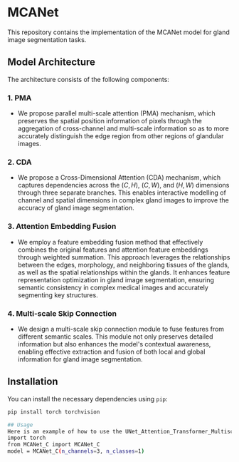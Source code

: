# MCANet

This repository contains the implementation of the MCANet model for gland image segmentation tasks.

## Model Architecture

The architecture consists of the following components:

### 1. **PMA**
   - We propose parallel multi-scale attention (PMA) mechanism, which preserves the spatial position information of pixels through the aggregation of cross-channel and multi-scale information so as to more accurately distinguish the edge region from other regions of glandular images.

### 2. **CDA**
   - We propose a Cross-Dimensional Attention (CDA) mechanism, which captures dependencies across the $(C, H)$, $(C, W)$, and $(H, W)$ dimensions through three separate branches. This enables interactive modelling of channel and spatial dimensions in complex gland images to improve the accuracy of gland image segmentation.

### 3. **Attention Embedding Fusion**
   - We employ a feature embedding fusion method that effectively combines the original features and attention feature embeddings through weighted summation. This approach leverages the relationships between the edges, morphology, and neighboring tissues of the glands, as well as the spatial relationships within the glands. It enhances feature representation optimization in gland image segmentation, ensuring semantic consistency in complex medical images and accurately segmenting key structures.

### 4. **Multi-scale Skip Connection**
   - We design a multi-scale skip connection module to fuse features from different semantic scales. This module not only preserves detailed information but also enhances the model's contextual awareness, enabling effective extraction and fusion of both local and global information for gland image segmentation.

## Installation

You can install the necessary dependencies using `pip`:

```bash
pip install torch torchvision

## Usage
Here is an example of how to use the UNet_Attention_Transformer_Multiscale model for segmentation:
import torch
from MCANet_C import MCANet_C
model = MCANet_C(n_channels=3, n_classes=1)

